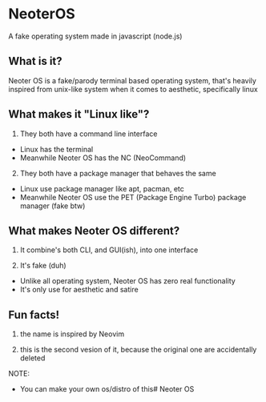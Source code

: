# NeoterOS

A fake operating system made in javascript (node.js)

## What is it?

Neoter OS is a fake/parody terminal based operating system, that's heavily inspired from unix-like system when it comes to aesthetic, specifically linux

## What makes it "Linux like"?

1. They both have a command line interface

- Linux has the terminal
- Meanwhile Neoter OS has the NC (NeoCommand)

2. They both have a package manager that behaves the same

- Linux use package manager like apt, pacman, etc
- Meanwhile Neoter OS use the PET (Package Engine Turbo) package manager (fake btw)

## What makes Neoter OS different?

1. It combine's both CLI, and GUI(ish), into one interface

2. It's fake (duh)

- Unlike all operating system, Neoter OS has zero real functionality
- It's only use for aesthetic and satire

## Fun facts!

1. the name is inspired by Neovim

2. this is the second vesion of it, because the original one are accidentally deleted

NOTE:
- You can make your own os/distro of this# Neoter OS
